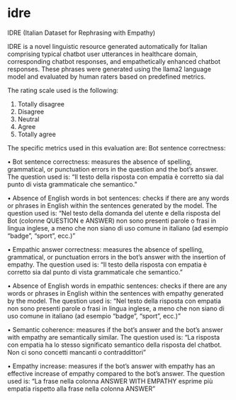 # idre
IDRE (Italian Dataset for Rephrasing with Empathy)

IDRE is a novel linguistic resource generated automatically for Italian comprising typical chatbot user utterances in healthcare domain, corresponding chatbot responses, and empathetically enhanced chatbot responses. These phrases were generated using the llama2 language model and evaluated by human raters based on predefined metrics.

The rating scale used is the following:
1.	Totally disagree
2.	Disagree
3.	Neutral
4.	Agree
5.	Totally agree


The specific metrics used in this evaluation are: Bot sentence correctness: 

•	Bot sentence correctness: measures the absence of spelling, grammatical, or punctuation errors in the question and the bot’s answer. The question used is: “Il testo della risposta con empatia è corretto sia dal punto di vista grammaticale che semantico.” 

•	Absence of English words in bot sentences: checks if there are any words or phrases in English within the sentences generated by the model. The question used is: “Nel testo della domanda del utente e della risposta del Bot (colonne QUESTION e ANSWER) non sono presenti parole o frasi in lingua inglese, a meno che non siano di uso comune in italiano (ad esempio “badge”, “sport”, ecc.)” 

•	Empathic answer correctness: measures the absence of spelling, grammatical, or punctuation errors in the bot’s answer with the insertion of empathy. The question used is: “Il testo della risposta con empatia è corretto sia dal punto di vista grammaticale che semantico.” 

•	Absence of English words in empathic sentences: checks if there are any words or phrases in English within the sentences with empathy generated by the model. The question used is: “Nel testo della risposta con empatia non sono presenti parole o frasi in lingua inglese, a meno che non siano di uso comune in italiano (ad esempio “badge”, “sport”, ecc.)” 

•	Semantic coherence: measures if the bot’s answer and the bot’s answer with empathy are semantically similar. The question used is: “La risposta con empatia ha lo stesso significato semantico della risposta del chatbot. Non ci sono concetti mancanti o contraddittori” 

•	Empathy increase: measures if the bot’s answer with empathy has an effective increase of empathy compared to the bot’s answer. The question used is: “La frase nella colonna ANSWER WITH EMPATHY esprime più empatia rispetto alla frase nella colonna ANSWER”
